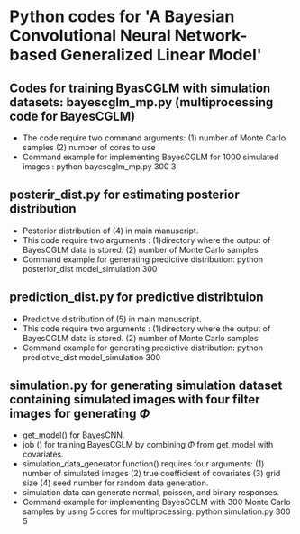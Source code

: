 # Python codes for 'A Bayesian Convolutional Neural Network-based Generalized Linear Model'

## Codes for training ByasCGLM with simulation datasets: bayescglm_mp.py  (multiprocessing code for BayesCGLM)
* The code require two command arguments: (1) number of Monte Carlo samples (2) number of cores to use
* Command example for implementing BayesCGLM for 1000 simulated images : python bayescglm_mp.py 300 3 
  
## posterir_dist.py for estimating posterior distribution 
* Posterior distribution of (4) in main manuscript.
* This code require two arguments : (1)directory where the output of BayesCGLM data is stored.  (2) number of Monte Carlo samples 
* Command example for generating predictive distribution: python posterior_dist model_simulation 300

  
## prediction_dist.py for predictive distribtuion 
* Predictive distribution of (5) in main manuscript.
* This code require two arguments : (1)directory where the output of BayesCGLM data is stored.  (2) number of Monte Carlo samples 
* Command example for generating predictive distribution: python predictive_dist model_simulation 300


## simulation.py for generating simulation dataset containing simulated images with four filter images for generating $\Phi$
* get_model() for BayesCNN. 
* job () for training BayesCGLM by combining $\Phi$ from get_model with covariates. 
* simulation_data_generator function() requires four arguments:  (1) number of simulated images (2) true coefficient of covariates (3) grid size (4) seed number for random data generation.
* simulation data can generate normal, poisson, and binary responses. 
* Command example for implementing BayesCGLM with 300 Monte Carlo samples by using 5 cores for multiprocessing: python simulation.py 300 5 
